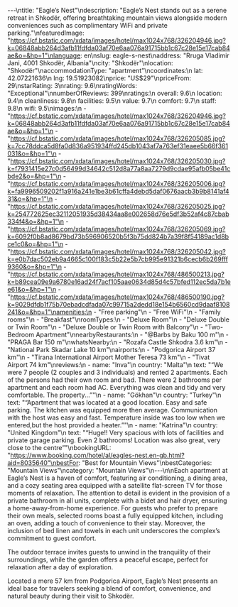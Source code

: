 ---\ntitle: "Eagle’s Nest"\ndescription: "Eagle’s Nest stands out as a serene retreat in Shkodër, offering breathtaking mountain views alongside modern conveniences such as complimentary WiFi and private parking."\nfeaturedImage: "https://cf.bstatic.com/xdata/images/hotel/max1024x768/326204946.jpg?k=06848abb264d3afb11fdfda03af70e6aa076a91715bb1c67c28e15e17cab84ae&o=&hp=1"\nlanguage: en\nslug: eagle-s-nest\naddress: "Rruga Vladimir Jani, 4001 Shkodër, Albania"\ncity: "Shkodër"\nlocation: "Shkodër"\naccommodationType: "apartment"\ncoordinates:\n  lat: 42.07221636\n  lng: 19.51923082\nprice: "US$29"\npriceFrom: 29\nstarRating: 3\nrating: 9.6\nratingWords: "Exceptional"\nnumberOfReviews: 399\nratings:\n  overall: 9.6\n  location: 9.4\n  cleanliness: 9.8\n  facilities: 9.5\n  value: 9.7\n  comfort: 9.7\n  staff: 9.8\n  wifi: 9.5\nimages:\n  - "https://cf.bstatic.com/xdata/images/hotel/max1024x768/326204946.jpg?k=06848abb264d3afb11fdfda03af70e6aa076a91715bb1c67c28e15e17cab84ae&o=&hp=1"\n  - "https://cf.bstatic.com/xdata/images/hotel/max1024x768/326205085.jpg?k=7cc78ddca5d8fa0d836a951934ffd245db1043af7a763ef31eaee5b66f361031&o=&hp=1"\n  - "https://cf.bstatic.com/xdata/images/hotel/max1024x768/326205030.jpg?k=f7931415e27c0d56499d34642c512d8a77a8aa7279d9cdae95afb05be41cbde2&o=&hp=1"\n  - "https://cf.bstatic.com/xdata/images/hotel/max1024x768/326205006.jpg?k=fa9996509202f1a916a241e1be3b61cffa4debd5daf0676aacb3b9b8141af431&o=&hp=1"\n  - "https://cf.bstatic.com/xdata/images/hotel/max1024x768/326205025.jpg?k=254772625ec32112051935d38434aa8e002658d76e5df3b52af4c87cbab334f4&o=&hp=1"\n  - "https://cf.bstatic.com/xdata/images/hotel/max1024x768/326205069.jpg?k=6092f0b8ad8679bd73b596906520b5f3b75dd824b7a39f8f54189ac1d8bce1c0&o=&hp=1"\n  - "https://cf.bstatic.com/xdata/images/hotel/max1024x768/326205042.jpg?k=e0b7dac502eb9a4665c100f183c5b22e5b7cb995e91321b6cecb6b269fff9360&o=&hp=1"\n  - "https://cf.bstatic.com/xdata/images/hotel/max1024x768/486500213.jpg?k=b89cea09e9a6780e16ad24f7acf105aae0634d85d4c57bfed112ec5da7b1ee61&o=&hp=1"\n  - "https://cf.bstatic.com/xdata/images/hotel/max1024x768/486500190.jpg?k=9029dfdb1f75b70ebadcdfada07c99715a2dedd18e154b6560cd9daaf8108241&o=&hp=1"\namenities:\n  - "Free parking"\n  - "Free WiFi"\n  - "Family rooms"\n  - "Breakfast"\nroomTypes:\n  - "Deluxe Room"\n  - "Deluxe Double or Twin Room"\n  - "Deluxe Double or Twin Room with Balcony"\n  - "Two-Bedroom Apartment"\nnearbyRestaurants:\n  - "@Barbs by Baku 100 m"\n  - "PRAGA Bar 150 m"\nwhatsNearby:\n  - "Rozafa Castle Shkodra 3.6 km"\n  - "National Park Skadar Lake 10 km"\nairports:\n  - "Podgorica Airport 37 km"\n  - "Tirana International Airport Mother Teresa 73 km"\n  - "Tivat Airport 74 km"\nreviews:\n  - name: "Inva"\n    country: "Malta"\n    text: "“We were 7 people (2 couples and 3 individuals) and rented 2 apartments. Each of the persons had their own room and bad. There were 2 bathrooms per apartment and each room had AC. Everything was clean and tidy and very comfortable. The property...”"\n  - name: "Gökhan"\n    country: "Turkey"\n    text: "“Apartment that was located at a good location.
Easy and safe parking. The kitchen was equipped more then average.
Communication with the host was easy and fast.
Temperature inside was too low when we entered,but the host provided a heater.”"\n  - name: "Katrina"\n    country: "United Kingdom"\n    text: "“Huge!! Very spacious with lots of facilities and private garage parking.
Even 2 bathrooms!
Location was also great, very close to the centre”"\nbookingURL: "https://www.booking.com/hotel/al/eagles-nest.en-gb.html?aid=8035640"\nbestFor: "Best for Mountain Views"\nbestCategories: "Mountain Views"\ncategory: "Mountain Views"\n---\n\nEach apartment at Eagle’s Nest is a haven of comfort, featuring air conditioning, a dining area, and a cozy seating area equipped with a satellite flat-screen TV for those moments of relaxation. The attention to detail is evident in the provision of a private bathroom in all units, complete with a bidet and hair dryer, ensuring a home-away-from-home experience. For guests who prefer to prepare their own meals, selected rooms boast a fully equipped kitchen, including an oven, adding a touch of convenience to their stay. Moreover, the inclusion of bed linen and towels in each unit underscores the complex’s commitment to guest comfort.

The outdoor terrace invites guests to unwind in the tranquility of their surroundings, while the garden offers a peaceful escape, perfect for relaxation after a day of exploration.

Located a mere 57 km from Podgorica Airport, Eagle’s Nest presents an ideal base for travelers seeking a blend of comfort, convenience, and natural beauty during their visit to Shkodër.
